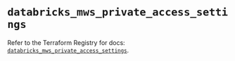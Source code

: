 # `databricks_mws_private_access_settings`

Refer to the Terraform Registry for docs: [`databricks_mws_private_access_settings`](https://registry.terraform.io/providers/databricks/databricks/1.41.0/docs/resources/mws_private_access_settings).
